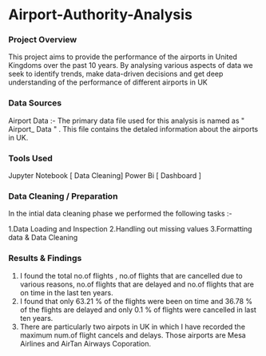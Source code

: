 # Airport-Authority-Analysis

### Project Overview
This project aims to provide the performance of the airports in United Kingdoms over the past 10 years. By analysing various aspects of data we seek to identify trends, make data-driven decisions and get deep understanding of the performance of different airports in UK

### Data Sources
Airport Data :- The primary data file used for this analysis is named as " Airport_ Data " . This file contains the detaled information about the airports in UK.

### Tools Used
Jupyter Notebook [ Data Cleaning]
Power Bi [ Dashboard ]

### Data Cleaning / Preparation
In the intial data cleaning phase we performed the following tasks :-

1.Data Loading and Inspection
2.Handling out missing values 
3.Formatting data & Data Cleaning

### Results & Findings
1. I found the total no.of flights , no.of flights that are cancelled due to various reasons, no.of flights that are delayed and no.of flights that are on time in the last ten years.
2. I found that only 63.21 % of the flights were been on time and 36.78 % of the flights are delayed and only 0.1 % of flights were cancelled in last ten years.
3. There are particularly two airpots in UK in which I have recorded the maximum num.of flight cancels and delays. Those airports are Mesa Airlines and AirTan Airways Coporation. 
